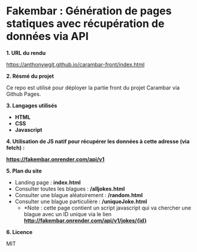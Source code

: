 # **Fakembar : Génération de pages statiques avec récupération de données via API**
__1. URL du rendu__

https://anthonywgit.github.io/carambar-front/index.html

__2. Résmé du projet__

Ce repo est utilisé pour déployer la partie front du projet Carambar via Github Pages.

__3. Langages utilisés__
- **HTML**
- **CSS** 
- **Javascript** 

__4. Utilisation de **JS natif** pour récupérer les données à cette adresse (via fetch) :__

**https://fakembar.onrender.com/api/v1**

__5. Plan du site__
- Landing page : **index.html**
- Consulter toutes les blagues : **/alljokes.html**
- Consulter une blague aléatoirement : **/random.html**
- Consulter une blague particulière : **/uniqueJoke.html** </br>
    - *Note : cette page contient un script javascript qui va chercher une blague avec un ID unique via le lien **http://fakembar.onrender.com/api/v1/jokes/{id}**

__6. Licence__

MIT
